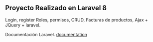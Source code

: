 ## Proyecto Realizado en Laravel 8

Login, register Roles, permisos, CRUD, Facturas de productos, Ajax + JQuery + laravel.


Documentación Laravel.
 [documentation](https://laravel.com/docs) 